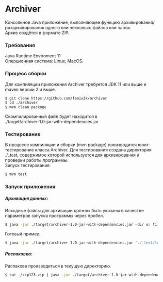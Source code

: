 # Archiver

Консольное Java приложение, выполняющее функцию архивирования/разархивирования одного или несколько файлов или папок.\
Архив создётся в формате ZIP.

### Требования
Java Runtime Enviroment 11 \
Оперционная система: Linux, MacOS.

### Процесс сборки

Для компиляции приложения Archiver требуется JDK 11 или выше и maven версии 2 и выше.
```sh
$ git clone https://github.com/fenix2k/archiver
$ cd ./archiver
$ mvn clean package
```
Скомпилированный файл будет находится в\
./target/archiver-1.0-jar-with-dependencies.jar

### Тестирование
В процессе компиляции и сборки (mvn package) производится юнит-тестирование класса Archiver.
Для тестирования создана директория ./_test, содержимое которой используется для архивирования и проверки работы программы.\
Запуск тестирования:
```sh
$ mvn test
```

### Запуск приложения
##### Архивация данных:
Исходные файлы для архивации должны быть указаны в качестве параметров запуска программы через пробел.
```sh
$ java -jar ./target/archiver-1.0-jar-with-dependencies.jar <dir or filename> [<dir or filename>] > <destination filename>
```
Готовый пример:
```sh
$ java -jar ./target/archiver-1.0-jar-with-dependencies.jar "./_test/testData/" "./_test/testData0/" "./_test/testData1" ./_test/recovery.img > zip123.zip
```

##### Распаковка:
Распакова производиться в текущую директорию.
```sh
$ cat ./zip123.zip | java -jar ./target/archiver-1.0-jar-with-dependencies.jar
```